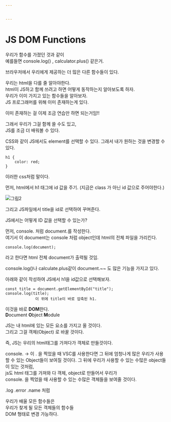 ```yaml
---


---
```


<h1 id="js-dom-functions">JS DOM Functions</h1>
<p>우리가 함수를 가졌던 것과 같이<br>
예를들면 console.log() , calculator.plus() 같은거.</p>
<p>브라우저에서 우리에게 제공하는 더 많은 다른 함수들이 있다.</p>
<p>우리는 html을 다를 줄 알아야한다.<br>
html이 JS하고 함께 쓰려고 하면 어떻게 동작하는지 알아보도록 하자.<br>
우리가 이미 가지고 있는 함수들을 알아보자.<br>
JS 프로그래머를 위해 이미 존재하는게 있다.</p>
<p>이미 존재하는 걸 이제 조금 연습만 하면 되는거임!!</p>
<p>그래서 우리가 그걸 함께 쓸 수도 있고,<br>
JS를 조금 더 배워볼 수 있다.</p>
<p>CSS와 같이 JS에서도 element를 선택할 수 있다. 그래서 내가 원하는 것을 변경할 수 있다.</p>
<pre><code>h1 {
    color: red;
}
</code></pre>
<p>이러한 css처럼 말이다.</p>
<p>먼저, html에서 h1 태그에 id 값을 주기. (지금은 class 가 아닌 id 값으로 주어야한다.)</p>
<p><img src="https://user-images.githubusercontent.com/61774575/79940620-3c065000-849d-11ea-95ac-d2c2966bd541.jpg" alt="그림2"></p>
<p>그리고 JS파일에서 title을 id로 선택하여 꾸며준다.</p>
<p>JS에서는 어떻게 ID 값을 선택할 수 있는가?</p>
<p>먼저, console. 처럼  document.를 작성한다.<br>
여기서 이 document는 console 처럼 object인데 html의 전체 파일을 가리킨다.</p>
<pre><code>console.log(document); 
</code></pre>
<p>라고 한다면 html 전체 document가 출력될 것임.</p>
<p>console.log()나 calculate.plus같이 document.~~  도 많은 기능을 가지고 있다.</p>
<p>아래와 같이 작성하여 JS에서  h1을  id값으로 선택해보자.</p>
<pre><code>const title = document.getElementById("title");
console.log(title);   
             이 위에 title이 바로 압축된 h1. 
</code></pre>
<p>이것을 바로 <strong>DOM</strong>한다.<br>
<strong>D</strong>ocument <strong>O</strong>bject <strong>M</strong>odule</p>
<p>JS는 내 html에 있는 모든 요소를 가지고 올 것이다.<br>
그리고 그걸 객체(Object) 로 바꿀 것이다.</p>
<p>즉, JS는 우리의 html태그를 가져다가 객체로 만들것이다.</p>
<p>console. -&gt; 이 . 을 찍었을 때 VSC를 사용한다면 그 뒤에 엄청나게 많은 우리가 사용할 수 있는 Object들이 보여질 것이다. 그 뒤에 우리가 사용할 수 있는 수많은 object들이 있는 것처럼,<br>
js도 html 태그를 가져와 다 객체, object로 만들어서 우리가<br>
console. 을 찍었을 때 사용할 수 있는 수많은 객체들을 보여줄 것이다.</p>
<p>.log .error .name 처럼</p>
<p>우리가 배울 모든 함수들은<br>
우리가 찾게 될 모든 객체들의 함수들<br>
DOM 형태로 변경 가능하다.</p>

